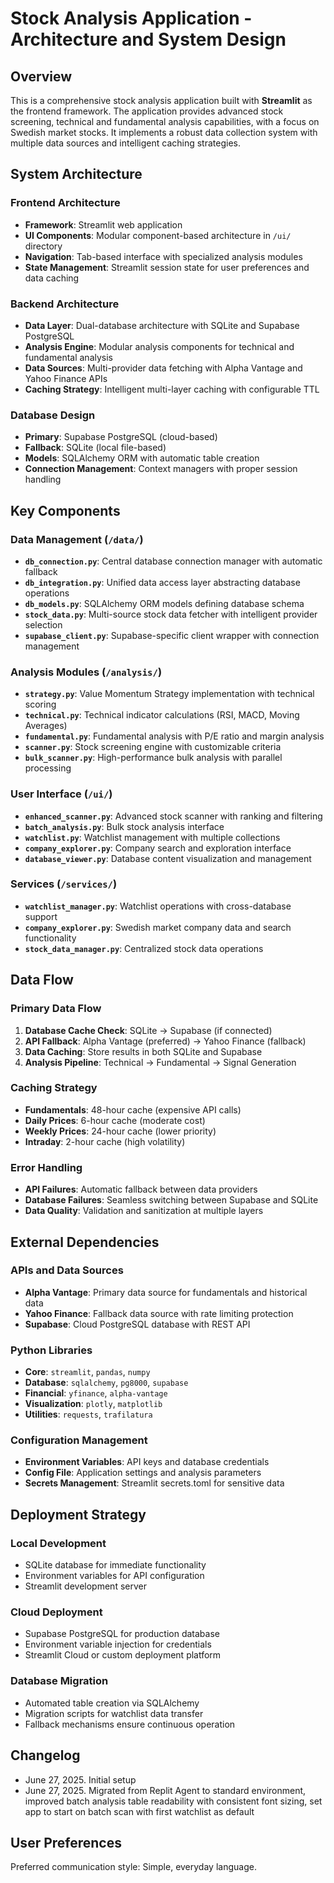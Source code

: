 # Stock Analysis Application - Architecture and System Design

## Overview

This is a comprehensive stock analysis application built with **Streamlit** as the frontend framework. The application provides advanced stock screening, technical and fundamental analysis capabilities, with a focus on Swedish market stocks. It implements a robust data collection system with multiple data sources and intelligent caching strategies.

## System Architecture

### Frontend Architecture
- **Framework**: Streamlit web application
- **UI Components**: Modular component-based architecture in `/ui/` directory
- **Navigation**: Tab-based interface with specialized analysis modules
- **State Management**: Streamlit session state for user preferences and data caching

### Backend Architecture
- **Data Layer**: Dual-database architecture with SQLite and Supabase PostgreSQL
- **Analysis Engine**: Modular analysis components for technical and fundamental analysis
- **Data Sources**: Multi-provider data fetching with Alpha Vantage and Yahoo Finance APIs
- **Caching Strategy**: Intelligent multi-layer caching with configurable TTL

### Database Design
- **Primary**: Supabase PostgreSQL (cloud-based)
- **Fallback**: SQLite (local file-based)
- **Models**: SQLAlchemy ORM with automatic table creation
- **Connection Management**: Context managers with proper session handling

## Key Components

### Data Management (`/data/`)
- **`db_connection.py`**: Central database connection manager with automatic fallback
- **`db_integration.py`**: Unified data access layer abstracting database operations
- **`db_models.py`**: SQLAlchemy ORM models defining database schema
- **`stock_data.py`**: Multi-source stock data fetcher with intelligent provider selection
- **`supabase_client.py`**: Supabase-specific client wrapper with connection management

### Analysis Modules (`/analysis/`)
- **`strategy.py`**: Value Momentum Strategy implementation with technical scoring
- **`technical.py`**: Technical indicator calculations (RSI, MACD, Moving Averages)
- **`fundamental.py`**: Fundamental analysis with P/E ratio and margin analysis
- **`scanner.py`**: Stock screening engine with customizable criteria
- **`bulk_scanner.py`**: High-performance bulk analysis with parallel processing

### User Interface (`/ui/`)
- **`enhanced_scanner.py`**: Advanced stock scanner with ranking and filtering
- **`batch_analysis.py`**: Bulk stock analysis interface
- **`watchlist.py`**: Watchlist management with multiple collections
- **`company_explorer.py`**: Company search and exploration interface
- **`database_viewer.py`**: Database content visualization and management

### Services (`/services/`)
- **`watchlist_manager.py`**: Watchlist operations with cross-database support
- **`company_explorer.py`**: Swedish market company data and search functionality
- **`stock_data_manager.py`**: Centralized stock data operations

## Data Flow

### Primary Data Flow
1. **Database Cache Check**: SQLite → Supabase (if connected)
2. **API Fallback**: Alpha Vantage (preferred) → Yahoo Finance (fallback)
3. **Data Caching**: Store results in both SQLite and Supabase
4. **Analysis Pipeline**: Technical → Fundamental → Signal Generation

### Caching Strategy
- **Fundamentals**: 48-hour cache (expensive API calls)
- **Daily Prices**: 6-hour cache (moderate cost)
- **Weekly Prices**: 24-hour cache (lower priority)
- **Intraday**: 2-hour cache (high volatility)

### Error Handling
- **API Failures**: Automatic fallback between data providers
- **Database Failures**: Seamless switching between Supabase and SQLite
- **Data Quality**: Validation and sanitization at multiple layers

## External Dependencies

### APIs and Data Sources
- **Alpha Vantage**: Primary data source for fundamentals and historical data
- **Yahoo Finance**: Fallback data source with rate limiting protection
- **Supabase**: Cloud PostgreSQL database with REST API

### Python Libraries
- **Core**: `streamlit`, `pandas`, `numpy`
- **Database**: `sqlalchemy`, `pg8000`, `supabase`
- **Financial**: `yfinance`, `alpha-vantage`
- **Visualization**: `plotly`, `matplotlib`
- **Utilities**: `requests`, `trafilatura`

### Configuration Management
- **Environment Variables**: API keys and database credentials
- **Config File**: Application settings and analysis parameters
- **Secrets Management**: Streamlit secrets.toml for sensitive data

## Deployment Strategy

### Local Development
- SQLite database for immediate functionality
- Environment variables for API configuration
- Streamlit development server

### Cloud Deployment
- Supabase PostgreSQL for production database
- Environment variable injection for credentials
- Streamlit Cloud or custom deployment platform

### Database Migration
- Automated table creation via SQLAlchemy
- Migration scripts for watchlist data transfer
- Fallback mechanisms ensure continuous operation

## Changelog

- June 27, 2025. Initial setup
- June 27, 2025. Migrated from Replit Agent to standard environment, improved batch analysis table readability with consistent font sizing, set app to start on batch scan with first watchlist as default

## User Preferences

Preferred communication style: Simple, everyday language.